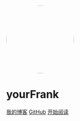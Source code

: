 <img width="180px" style="border-radius: 50%" bor src="https://cdn.jsdelivr.net/gh/yourFrank/pic@master/img/avater.jpg">

# yourFrank


[我的博客](https://imxyu.cn/)
[GitHub](<https://github.com/yourFrank/Javadoc>)
[开始阅读](#Java)

